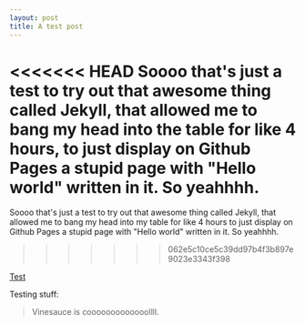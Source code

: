 ```yaml
---
layout: post
title: A test post
---
```


<<<<<<< HEAD
Soooo that's just a test to try out that awesome thing called Jekyll, that allowed me to bang my head into the table for like 4 hours, to just display on Github Pages a stupid page with "Hello world" written in it. So yeahhhh.
=======
Soooo that's just a test to try out that awesome thing called Jekyll, that allowed me to bang my head into my table for like 4 hours to just display on Github Pages a stupid page with "Hello world" written in it. So yeahhhh.
>>>>>>> 062e5c10ce5c39dd97b4f3b897e9023e3343f398

[Test](https://www.youtube.com/watch?v=dQw4w9WgXcQ)

Testing stuff:

  > Vinesauce is cooooooooooooollll.